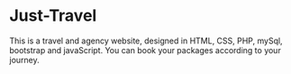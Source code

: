 # Just-Travel
This is a travel and agency website, designed in HTML, CSS, PHP, mySql, bootstrap and javaScript. You can book your packages according to your journey.

